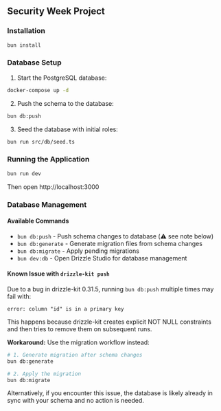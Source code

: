 ## Security Week Project

### Installation

```sh
bun install
```

### Database Setup

1. Start the PostgreSQL database:
```sh
docker-compose up -d
```

2. Push the schema to the database:
```sh
bun db:push
```

3. Seed the database with initial roles:
```sh
bun run src/db/seed.ts
```

### Running the Application

```sh
bun run dev
```

Then open http://localhost:3000

### Database Management

#### Available Commands
- `bun db:push` - Push schema changes to database (⚠️ see note below)
- `bun db:generate` - Generate migration files from schema changes
- `bun db:migrate` - Apply pending migrations
- `bun dev:db` - Open Drizzle Studio for database management

#### Known Issue with `drizzle-kit push`

Due to a bug in drizzle-kit 0.31.5, running `bun db:push` multiple times may fail with:
```
error: column "id" is in a primary key
```

This happens because drizzle-kit creates explicit NOT NULL constraints and then tries to remove them on subsequent runs.

**Workaround:** Use the migration workflow instead:
```sh
# 1. Generate migration after schema changes
bun db:generate

# 2. Apply the migration
bun db:migrate
```

Alternatively, if you encounter this issue, the database is likely already in sync with your schema and no action is needed.
